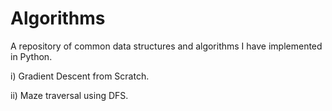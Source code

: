 # Algorithms
A repository of common data structures and algorithms I have implemented in Python.

<p> i) Gradient Descent from Scratch. </p>
<p> ii) Maze traversal using DFS. </p>
